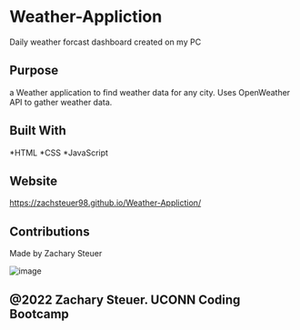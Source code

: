 # Weather-Appliction

Daily weather forcast dashboard created on my PC

## Purpose
a Weather application to find weather data for any city. Uses OpenWeather API to gather weather data.

## Built With
*HTML
*CSS
*JavaScript

## Website
 https://zachsteuer98.github.io/Weather-Appliction/

## Contributions
Made by Zachary Steuer

![image](https://user-images.githubusercontent.com/93566950/148715740-666b010b-c7c0-4f46-b155-de09afd171cb.png)

## @2022 Zachary Steuer. UCONN Coding Bootcamp
